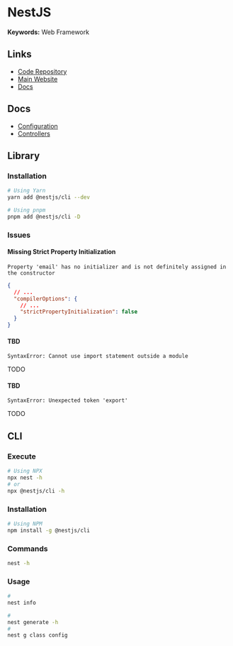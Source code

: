 # NestJS

<!--
nest start -w --preserveWatchOutput

https://github.com/search?o=desc&q=path%3Apackage.json+path%3Aapps+content%3Anestjs&s=indexed&type=code

https://github.com/search?o=desc&q=path%3Asrc%2Fmodules+content%3Anestjs&s=indexed&type=code
-->

**Keywords:** Web Framework

## Links

- [Code Repository](https://github.com/nestjs/nest)
- [Main Website](https://nestjs.com)
- [Docs](https://docs.nestjs.com)

<!--
https://github.com/nestjs/nest/issues/1006
-->

## Docs

- [Configuration](https://docs.nestjs.com/techniques/configuration)
- [Controllers](https://docs.nestjs.com/controllers)

## Library

### Installation

```sh
# Using Yarn
yarn add @nestjs/cli --dev

# Using pnpm
pnpm add @nestjs/cli -D
```

### Issues

#### Missing Strict Property Initialization

```log
Property 'email' has no initializer and is not definitely assigned in the constructor
```

```json
{
  // ...
  "compilerOptions": {
    // ...
    "strictPropertyInitialization": false
  }
}
```

<!-- #### TBD

```log
ERROR [ExceptionHandler] Cannot set property metadata of #<Repository> which has only a getter
TypeError: Cannot set property metadata of #<Repository> which has only a getter
```

**Refer:** `./package.json`

```json
{
  // ...
  "resolutions": {
    "tslib": "2.2.0"
  }
}
``` -->

#### TBD

```log
SyntaxError: Cannot use import statement outside a module
```

TODO

#### TBD

```log
SyntaxError: Unexpected token 'export'
```

TODO

## CLI

### Execute

```sh
# Using NPX
npx nest -h
# or
npx @nestjs/cli -h
```

### Installation

```sh
# Using NPM
npm install -g @nestjs/cli
```

### Commands

```sh
nest -h
```

### Usage

```sh
#
nest info

#
nest generate -h
#
nest g class config
```
